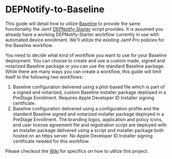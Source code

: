 # DEPNotify-to-Baseline

This guide will detail how to utilize [Baseline](https://github.com/SecondSonConsulting/Baseline) to provide the same functionality the Jamf [DEPNotify-Starter](https://github.com/jamf/DEPNotify-Starter) script provides. It is assumed you already have a working DEPNotify-Starter workflow currently in use with automated device enrollment. We'll utilize the existing Jamf Pro policies for the Baseline workflow.

You need to decide what kind of workflow you want to use for your Baseline deployment. You can choose to create and use a custom made, signed and notarized Baseline package or you can use the standard Baseline package. While there are many ways you can create a workflow, this guide will limit itself to the following two workflows:
1.	Baseline configuration delivered using a plist-based file which is part of a signed and notarized, custom Baseline installer package deployed in a PreStage Enrollment. Requires Apple Developer ID Installer signing certificate.
2.	Baseline configuration delivered using a configuration profile and the standard Baseline signed and notarized installer package deployed in a PreStage Enrollment. The branding logos, application and policy icons, end user license agreement file and registration script are deployed with an installer package delivered using a script and installer package both hosted on an https server. No Apple Developer ID Installer signing certificate needed for this workflow.

Please checkout the [Wiki](https://github.com/mpermann/DEPNotify-to-Baseline/wiki) for specifics on how to utilize this project.
